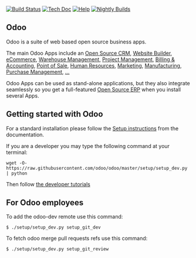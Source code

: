 [![Build Status](http://runbot.odoo.com/runbot/badge/flat/7/master.svg)](http://runbot.odoo.com/runbot/repo/git-github-com-odoo-enterprise-7)
[![Tech Doc](http://img.shields.io/badge/14.0-docs-875A7B.svg?style=flat)](http://www.odoo.com/documentation/15.0)
[![Help](http://img.shields.io/badge/master-help-875A7B.svg?style=flat)](https://www.odoo.com/forum/help-1)
[![Nightly Builds](http://img.shields.io/badge/master-nightly-875A7B.svg?style=flat)](http://nightly.odoo.com/)

Odoo
----

Odoo is a suite of web based open source business apps.

The main Odoo Apps include an <a href="https://www.odoo.com/app/crm">Open Source CRM</a>,
<a href="https://www.odoo.com/app/website">Website Builder</a>,
<a href="https://www.odoo.com/app/ecommerce">eCommerce</a>,
<a href="https://www.odoo.com/app/inventory">Warehouse Management</a>,
<a href="https://www.odoo.com/app/project">Project Management</a>,
<a href="https://www.odoo.com/app/accounting">Billing &amp; Accounting</a>,
<a href="https://www.odoo.com/app/point-of-sale-shop">Point of Sale</a>,
<a href="https://www.odoo.com/app/employees">Human Resources</a>,
<a href="https://www.odoo.com/app/lead-automation">Marketing</a>,
<a href="https://www.odoo.com/app/manufacturing">Manufacturing</a>,
<a href="https://www.odoo.com/app/purchase">Purchase Management</a>,
<a href="https://www.odoo.com/">...</a>

Odoo Apps can be used as stand-alone applications, but they also integrate seamlessly so you get
a full-featured <a href="https://www.odoo.com">Open Source ERP</a> when you install several Apps.

Getting started with Odoo
-------------------------

For a standard installation please follow the <a href="https://www.odoo.com/documentation/15.0/administration/install/install.html">Setup instructions</a>
from the documentation.

If you are a developer you may type the following command at your terminal:

    wget -O- https://raw.githubusercontent.com/odoo/odoo/master/setup/setup_dev.py | python

Then follow <a href="https://www.odoo.com/documentation/15.0/developer/howtos.html">the developer tutorials</a>

For Odoo employees
------------------

To add the odoo-dev remote use this command:

    $ ./setup/setup_dev.py setup_git_dev

To fetch odoo merge pull requests refs use this command:

    $ ./setup/setup_dev.py setup_git_review
